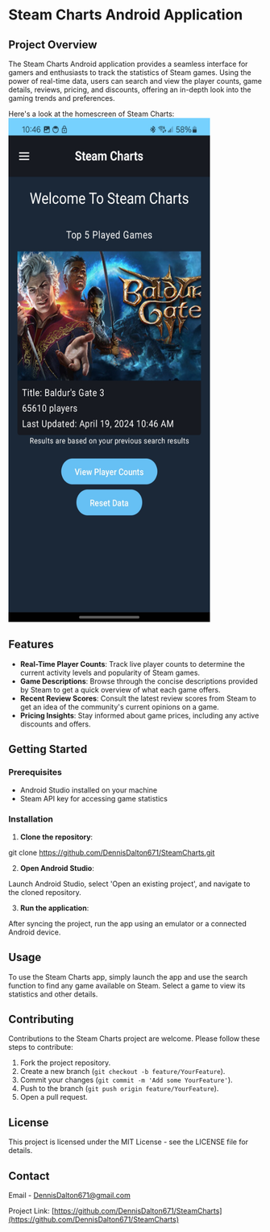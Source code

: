 # Steam Charts Android Application

## Project Overview

The Steam Charts Android application provides a seamless interface for gamers and enthusiasts to track the statistics of Steam games. Using the power of real-time data, users can search and view the player counts, game details, reviews, pricing, and discounts, offering an in-depth look into the gaming trends and preferences.

Here's a look at the homescreen of Steam Charts:
<img src = "https://github.com/DennisDalton671/SteamCharts/blob/master/images/SteamCharts_HomeScreen.jpg" alt = "HomeScreen Image" width = "400" height = "1000">

## Features

- **Real-Time Player Counts**: Track live player counts to determine the current activity levels and popularity of Steam games.
- **Game Descriptions**: Browse through the concise descriptions provided by Steam to get a quick overview of what each game offers.
- **Recent Review Scores**: Consult the latest review scores from Steam to get an idea of the community's current opinions on a game.
- **Pricing Insights**: Stay informed about game prices, including any active discounts and offers.

## Getting Started

### Prerequisites

- Android Studio installed on your machine
- Steam API key for accessing game statistics

### Installation

1. **Clone the repository**:

git clone https://github.com/DennisDalton671/SteamCharts.git

2. **Open Android Studio**:
  
Launch Android Studio, select 'Open an existing project', and navigate to the cloned repository.

3. **Run the application**:

After syncing the project, run the app using an emulator or a connected Android device.

## Usage

To use the Steam Charts app, simply launch the app and use the search function to find any game available on Steam. Select a game to view its statistics and other details.

## Contributing

Contributions to the Steam Charts project are welcome. Please follow these steps to contribute:

1. Fork the project repository.
2. Create a new branch (`git checkout -b feature/YourFeature`).
3. Commit your changes (`git commit -m 'Add some YourFeature'`).
4. Push to the branch (`git push origin feature/YourFeature`).
5. Open a pull request.

## License

This project is licensed under the MIT License - see the LICENSE file for details.

## Contact

Email - DennisDalton671@gmail.com

Project Link: [https://github.com/DennisDalton671/SteamCharts](https://github.com/DennisDalton671/SteamCharts)
